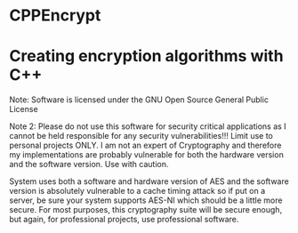# CPPEncrypt

# Creating encryption algorithms with C++
Note: Software is licensed under the GNU Open Source General Public License

Note 2: Please do not use this software for security critical applications as I cannot be held responsible for any security vulnerabilities!!! Limit use to personal projects ONLY. I am not an expert of Cryptography and therefore my implementations are probably vulnerable for both the hardware version and the software version. Use with caution.
  
System uses both a software and hardware version of AES and the software version is absolutely vulnerable to a cache timing attack so if put on a server, be sure your system supports AES-NI which should be a little more secure. For most purposes, this cryptography suite will be secure enough, but again, for professional projects, use professional software.
